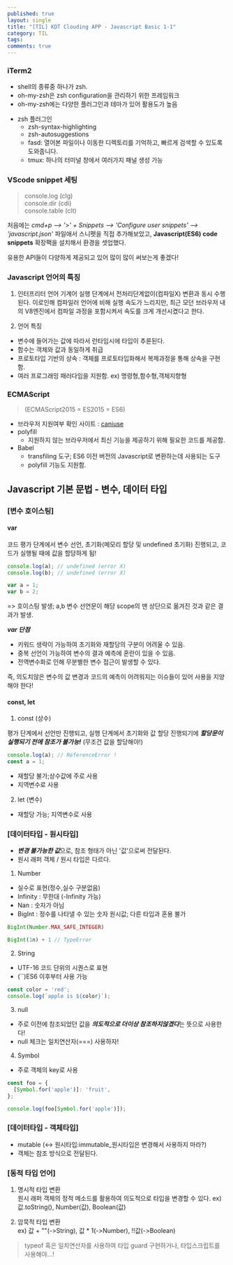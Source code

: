 ```yaml
---
published: true
layout: single
title: "[TIL] KDT Clouding APP - Javascript Basic 1-1"
category: TIL
tags:
comments: true
---
```


### iTerm2

- shell의 종류중 하나가 zsh.
- oh-my-zsh은 zsh configuration을 관리하기 위한 프레임워크
- oh-my-zsh에는 다양한 플러그인과 테마가 있어 활용도가 높음
* zsh 플러그인
    * zsh-syntax-highlighting
    * zsh-autosuggestions
    * fasd: 열어본 파일이나 이동한 디렉토리를 기억하고, 빠르게 검색할 수 있도록 도와줍니다.
    * tmux: 하나의 터미널 창에서 여러가지 패널 생성 가능

### VScode snippet 세팅
> console.log (clg) <br> console.dir (cdi) <br> console.table (clt)

처음에는 *cmd+p --> '>' + Snippets --> 'Configure user snippets' --> 'javascript.json'* 파일애서 스니펫을 직접 추가해보았고, **Javascript(ES6) code snippets** 확장팩을 설치해서 환경을 셋업했다.

유용한 API들이 다양하게 제공되고 있어 많이 많이 써보는게 좋겠다!

### Javascript 언어의 특징
1. 인터프리터 언어
기계어 실행 단계에서 전처리단계없이(컴파일X) 변환과 동시 수행된다. 이로인해 컴파일러 언어에 비해 실행 속도가 느리지만, 최근 모던 브라우저 내의 V8엔진에서 컴파일 과정을 포함시켜서 속도를 크게 개선시켰다고 한다.

2. 언어 특징
- 변수에 들어가는 값에 따라서 런타임시에 타입이 추론된다.
- 함수는 객체와 값과 동일하게 취급
- 프로토타입 기반의 상속 : 객체를 프로토타입화해서 복제과정을 통해 상속을 구현함.
- 여러 프로그래밍 패러다임을 지원함. ex) 명령형,함수형,객체지향형

### ECMAScript
> (ECMAScript2015 = ES2015 = ES6)

- 브라우저 지원여부 확인 사이트 : [caniuse](https://caniuse.com/)
- polyfill
    - 지원하지 않는 브라우저에서 최신 기능을 제공하기 위해 필요한 코드를 제공함.
- Babel
    - transfiling 도구; ES6 이전 버전의 Javascript로 변환하는데 사용되는 도구
    - polyfill 기능도 지원함.

## Javascript 기본 문법 - 변수, 데이터 타입
### [변수 호이스팅]
#### var
코드 평가 단계에서 변수 선언, 초기화(메모리 할당 및 undefined 초기화) 진행되고, 코드가 실행될 때에 값을 할당하게 됨!
```js
console.log(a); // undefined (error X)
console.log(b); // undefined (error X)

var a = 1;
var b = 2;
```
=> 호이스팅 발생; a,b 변수 선언문이 해당 scope의 맨 상단으로 옮겨진 것과 같은 결과가 발생.

***var 단점***
- 키워드 생략이 가능하여 초기화와 재할당의 구분이 어려울 수 있음.
- 중복 선언이 가능하여 변수의 결과 예측에 혼란이 있을 수 있음.
- 전역변수화로 인해 무분별한 변수 접근이 발생할 수 있다.

즉, 의도치않은 변수의 값 변경과 코드의 예측이 어려워지는 이슈들이 있어 사용을 지양해야 한다!

#### const, let
1) const (상수)

평가 단계에서 선언만 진행되고, 실행 단계에서 초기화와 값 할당 진행되기에 ***할당문이 실행되기 전에 참조가 불가능!*** (무조건 값을 할당해야!)
```js
console.log(a); // ReferenceError !
const a = 1;
```
- 재할당 불가;상수값에 주로 사용
- 지역변수로 사용

2) let (변수)
- 재할당 가능; 지역변수로 사용

### [데이터타입 - 원시타입]
- ***변경 불가능한 값***으로, 참조 형태가 아닌 '값'으로써 전달된다.
- 원시 래퍼 객체 / 원시 타입은 다르다.

1) Number
- 실수로 표현(정수,실수 구분없음)
- Infinity : 무한대 (-Infinity 가능)
- Nan : 숫자가 아님
- BigInt : 정수를 나타낼 수 있는 숫자 원시값; 다른 타입과 혼용 불가

```js
BigInt(Number.MAX_SAFE_INTEGER)

BigInt(1n) + 1 // TypeError
```

2) String
- UTF-16 코드 단위의 시퀀스로 표현
- (``)ES6 이후부터 사용 가능

```js
const color = 'red';
console.log(`apple is ${color}`);
```

3) null
- 주로 이전에 참조되었던 값을 ***의도적으로 더이상 참조하지않겠다***는 뜻으로 사용한다!
- null 체크는 일치연산자(===) 사용하자!

4) Symbol
- 주로 객체의 key로 사용

```js
const foo = {
  [Symbol.for('apple')]: 'fruit',  
};

console.log(foo[Symbol.for('apple')]);
```

### [데이터타입 - 객체타입]
- mutable (<-> 원시타입:immutable_원시타입은 변경해서 사용하지 마라?)
- 객체는 참조 방식으로 전달된다.

### [동적 타입 언어]
1) 명시적 타입 변환<br>
원시 래퍼 객체의 정적 메소드를 활용하여 의도적으로 타입을 변경할 수 있다.
ex) 값.toString(), Number(값), Boolean(값)

2) 암묵적 타입 변환<br>
ex) 값 + ""(->String), 값 * 1(->Number), !!값(->Boolean)

> typeof 혹은 일치연산자를 사용하여 타입 guard 구현하거나, 타입스크립트를 사용해야...!